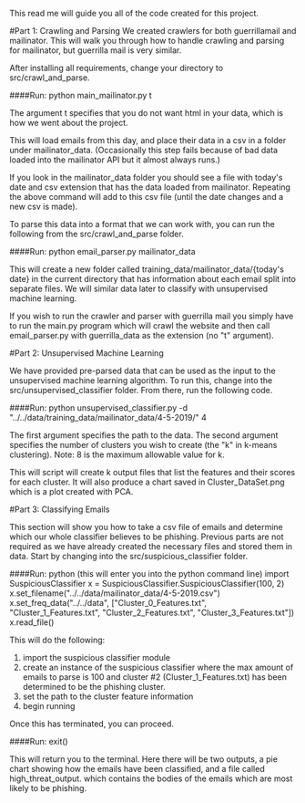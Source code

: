 This read me will guide you all of the code created for this project.

#Part 1: Crawling and Parsing
We created crawlers for both guerrillamail and mailinator. This will walk you through how to handle crawling and parsing for mailinator,
but guerrilla mail is very similar.

After installing all requirements, change your directory to src/crawl_and_parse.

####Run:
python main_mailinator.py t

The argument t specifies that you do not want html in your data, which is how we went about the project.

This will load emails from this day, and place their data in a csv in a folder under mailinator_data. (Occasionally this step fails because of bad data loaded into the mailinator API but it almost always runs.)

If you look in the mailinator_data folder you should see a file with today's date and csv extension that has the data loaded from mailinator. Repeating the above command will add to this csv file (until the date changes and a new csv is made).

To parse this data into a format that we can work with, you can run the following from the src/crawl_and_parse folder.

####Run:
python email_parser.py mailinator_data

This will create a new folder called training_data/mailinator_data/{today's date} in the current directory that has information about each email split into separate files. We will similar data later to classify with unsupervised machine learning.

If you wish to run the crawler and parser with guerrilla mail you simply have to run the main.py program which will crawl the website and then call email_parser.py with guerrilla_data as the extension (no "t" argument).

#Part 2: Unsupervised Machine Learning

We have provided pre-parsed data that can be used as the input to the unsupervised machine learning algorithm. To run this, change into the src/unsupervised_classifier folder. From there, run the following code.

####Run:
python unsupervised_classifier.py -d "../../data/training_data/mailinator_data/4-5-2019/" 4

The first argument specifies the path to the data. The second argument specifies the number of clusters you wish to create (the "k" in k-means clustering). Note: 8 is the maximum allowable value for k.

This will script will create k output files that list the features and their scores for each cluster. It will also produce a chart saved in Cluster_DataSet.png which is a plot created with PCA.

#Part 3: Classifying Emails

This section will show you how to take a csv file of emails and determine which our whole classifier believes to be phishing. Previous parts are not required as we have already created the necessary files and stored them in data. Start by changing into the src/suspicious_classifier folder.

####Run:
python (this will enter you into the python command line)
import SuspiciousClassifier
x = SuspiciousClassifier.SuspiciousClassifier(100, 2)
x.set_filename("../../data/mailinator_data/4-5-2019.csv")
x.set_freq_data("../../data", ["Cluster_0_Features.txt", "Cluster_1_Features.txt", "Cluster_2_Features.txt", "Cluster_3_Features.txt"])
x.read_file()

This will do the following:
1) import the suspicious classifier module
2) create an instance of the suspicious classifier where the max amount of emails to parse is 100 and cluster #2 (Cluster_1_Features.txt) has been determined to be the phishing cluster.
3) set the path to the cluster feature information
4) begin running

Once this has terminated, you can proceed.

####Run:
exit()

This will return you to the terminal. Here there will be two outputs, a pie chart showing how the emails have been classified, and a file called high_threat_output. which contains the bodies of the emails which are most likely to be phishing.

